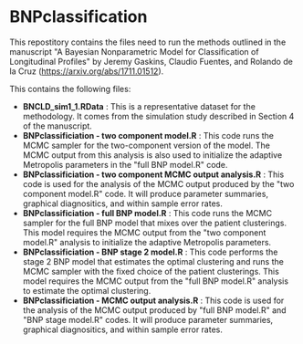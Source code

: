 # BNPclassification

This repostitory contains the files need to run the methods outlined in the manuscript "A Bayesian Nonparametric Model for Classification of Longitudinal Profiles" by Jeremy Gaskins, Claudio Fuentes, and Rolando de la Cruz (https://arxiv.org/abs/1711.01512).

This contains the following files:
<ul>
  <li> <b>BNCLD_sim1_1.RData</b> : This is a representative dataset for the methodology.  It comes from the simulation study described in Section 4 of the manuscript.   </li>
  <li> <b>BNPclassificiation - two component model.R</b> : This code runs the MCMC sampler for the two-component version of the model.  The MCMC output from this analysis is also used to initialize the adaptive Metropolis parameters in the "full BNP model.R" code. </li>
  <li> <b>BNPclassificiation - two component MCMC output analysis.R</b> : This code is used for the analysis of the MCMC output produced by the "two component model.R" code.  It will produce parameter summaries, graphical diagnositics, and within sample error rates. </li>
  <li> <b>BNPclassificiation - full BNP model.R</b> : This code runs the MCMC sampler for the full BNP model that mixes over the patient clusterings.  This model requires the MCMC output from the "two component model.R" analysis to initialize the adaptive Metropolis parameters. </li>
  <li> <b>BNPclassificiation - BNP stage 2 model.R</b> : This code performs the stage 2 BNP model that estimates the optimal clustering and runs the MCMC sampler with the fixed choice of the patient clusterings.  This model requires the MCMC output from the "full BNP model.R" analysis to estimate the optimal clustering. </li>  <li> <b>BNPclassificiation - MCMC output analysis.R</b> : This code is used for the analysis of the MCMC output produced by "full BNP model.R" and "BNP stage model.R" codes.  It will produce parameter summaries, graphical diagnositics, and within sample error rates. </li>
</ul>
